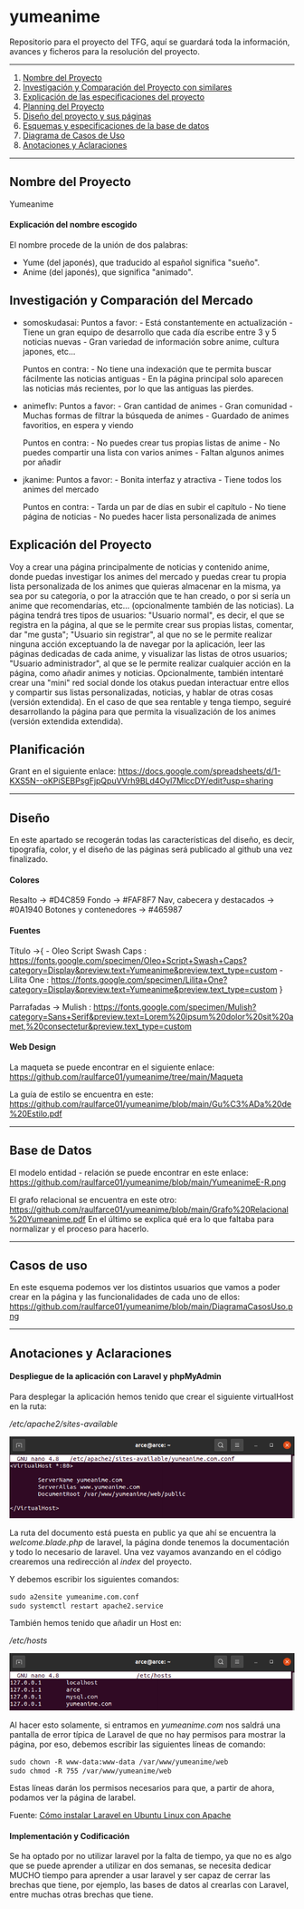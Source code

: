 # yumeanime
Repositorio para el proyecto del TFG, aquí se guardará toda la información, avances y ficheros para la resolución del proyecto.

---

1. [Nombre del Proyecto](#nombre)
2. [Investigación y Comparación del Proyecto con similares](#compara)
3. [Explicación de las especificaciones del proyecto](#explica)
4. [Planning del Proyecto](#plan)
5. [Diseño del proyecto y sus páginas](#design)
6. [Esquemas y especificaciones de la base de datos](#baseDatos)
7. [Diagrama de Casos de Uso](#casosUso)
8. [Anotaciones y Aclaraciones](#memoria)

<a name="nombre"></a>

---

## Nombre del Proyecto

Yumeanime

#### Explicación del nombre escogido

El nombre procede de la unión de dos palabras:

- Yume (del japonés), que traducido al español significa "sueño".
- Anime (del japonés), que significa "animado".

<a name="compara"></a>

## Investigación y Comparación del Mercado

- somoskudasai:
    Puntos a favor:
        - Está constantemente en actualización
        - Tiene un gran equipo de desarrollo que cada día escribe entre 3 y 5 noticias nuevas
        - Gran variedad de información sobre anime, cultura japones, etc...

    Puntos en contra:
        - No tiene una indexación que te permita buscar fácilmente las noticias antiguas
        - En la página principal solo aparecen las noticias más recientes, por lo que las antiguas las pierdes.

- animeflv:
    Puntos a favor:
        - Gran cantidad de animes
        - Gran comunidad
        - Muchas formas de filtrar la búsqueda de animes
        - Guardado de animes favoritios, en espera y viendo
    
    Puntos en contra:
        - No puedes crear tus propias listas de anime
        - No puedes compartir una lista con varios animes
        - Faltan algunos animes por añadir

- jkanime:
    Puntos a favor:
        - Bonita interfaz y atractiva
        - Tiene todos los animes del mercado
    
    Puntos en contra:
        - Tarda un par de días en subir el capítulo
        - No tiene página de noticias
        - No puedes hacer lista personalizada de animes

<a name="explica"></a>

## Explicación del Proyecto

Voy a crear una página principalmente de noticias y contenido anime, donde puedas investigar los animes del mercado y puedas crear tu propia lista personalizada de los animes que quieras almacenar en la misma, ya sea por su categoría, o por la atracción que te han creado, o por si sería un anime que recomendarías, etc... (opcionalmente también de las noticias). La página tendrá tres tipos de usuarios: "Usuario normal", es decir, el que se registra en la página, al que se le permite crear sus propias listas, comentar, dar "me gusta"; "Usuario sin registrar", al que no se le permite realizar ninguna acción exceptuando la de navegar por la aplicación, leer las páginas dedicadas de cada anime, y visualizar las listas de otros usuarios; "Usuario administrador", al que se le permite realizar cualquier acción en la página, como añadir animes y noticias. Opcionalmente, también intentaré crear una "mini" red social donde los otakus puedan interactuar entre ellos y compartir sus listas personalizadas, noticias, y hablar de otras cosas (versión extendida). En el caso de que sea rentable y tenga tiempo, seguiré desarrollando la página para que permita la visualización de los animes (versión extendida extendida).
    
<a name="plan"></a>

## Planificación
Grant en el siguiente enlace: 
https://docs.google.com/spreadsheets/d/1-KXS5N--oKPiSEBPsgFjpQpuVVrh9BLd4Oyl7MlccDY/edit?usp=sharing

<a name="design"></a>

---

## Diseño
En este apartado se recogerán todas las características del diseño, es decir, tipografía, color, y el diseño de las páginas será publicado al github una vez finalizado.

#### Colores
Resalto -> #D4C859
Fondo -> #FAF8F7
Nav, cabecera y destacados -> #0A1940
Botones y contenedores -> #465987

#### Fuentes
Título ->{
    - Oleo Script Swash Caps : https://fonts.google.com/specimen/Oleo+Script+Swash+Caps?category=Display&preview.text=Yumeanime&preview.text_type=custom
    - Lilita One : https://fonts.google.com/specimen/Lilita+One?category=Display&preview.text=Yumeanime&preview.text_type=custom
}

Parrafadas -> Mulish : https://fonts.google.com/specimen/Mulish?category=Sans+Serif&preview.text=Lorem%20ipsum%20dolor%20sit%20amet,%20consectetur&preview.text_type=custom

#### Web Design
La maqueta se puede encontrar en el siguiente enlace: https://github.com/raulfarce01/yumeanime/tree/main/Maqueta

La guía de estilo se encuentra en este: https://github.com/raulfarce01/yumeanime/blob/main/Gu%C3%ADa%20de%20Estilo.pdf

<a name="baseDatos"></a>

---

## Base de Datos

El modelo entidad - relación se puede encontrar en este enlace: https://github.com/raulfarce01/yumeanime/blob/main/YumeanimeE-R.png

El grafo relacional se encuentra en este otro: https://github.com/raulfarce01/yumeanime/blob/main/Grafo%20Relacional%20Yumeanime.pdf
En el último se explica qué era lo que faltaba para normalizar y el proceso para hacerlo.

<a name="casosUso"></a>

---

## Casos de uso

En este esquema podemos ver los distintos usuarios que vamos a poder crear en la página y las funcionalidades de cada uno de ellos:
https://github.com/raulfarce01/yumeanime/blob/main/DiagramaCasosUso.png

<a name="memoria"></a>

---

## Anotaciones y Aclaraciones

#### Despliegue de la aplicación con Laravel y phpMyAdmin

Para desplegar la aplicación hemos tenido que crear el siguiente virtualHost en la ruta:

*/etc/apache2/sites-available*

![VirtualHost Apache](img/Memoria/virtualHost.png)

La ruta del documento está puesta en public ya que ahí se encuentra la *welcome.blade.php* de laravel, la página donde tenemos la documentación y todo lo necesario de laravel. Una vez vayamos avanzando en el código crearemos una redirección al *index* del proyecto.

Y debemos escribir los siguientes comandos:

```
sudo a2ensite yumeanime.com.conf  
sudo systemctl restart apache2.service
```

También hemos tenido que añadir un Host en:

*/etc/hosts*

![Hosts](img/Memoria/hosts.png)

Al hacer esto solamente, si entramos en *yumeanime.com* nos saldrá una pantalla de error típica de Laravel de que no hay permisos para mostrar la página, por eso, debemos escribir las siguientes líneas de comando:

```
sudo chown -R www-data:www-data /var/www/yumeanime/web  
sudo chmod -R 755 /var/www/yumeanime/web
```

Estas líneas darán los permisos necesarios para que, a partir de ahora, podamos ver la página de larabel.

Fuente: [Cómo instalar Laravel en Ubuntu Linux con Apache](https://liukin.es/como-instalar-laravel-en-ubuntu-linux-con-apache/)

#### Implementación y Codificación

Se ha optado por no utilizar laravel por la falta de tiempo, ya que no es algo que se puede aprender a utilizar en dos semanas, se necesita dedicar MUCHO tiempo para aprender a usar laravel y ser capaz de cerrar las brechas que tiene, por ejemplo, las bases de datos al crearlas con Laravel, entre muchas otras brechas que tiene.